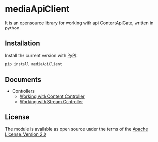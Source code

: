 # mediaApiClient
It is an opensource library for working with api ContentApiGate, written in python.

## Installation

Install the current version with [PyPI](https://pypi.org/):

```bash
pip install mediaApiClient
```

## Documents

* Controllers
  * [Working with Content Controller](docs/controllers/content.md)
  * [Working with Stream Controller](docs/controllers/stream.md)

## License

The module is available as open source under the terms of the [Apache License, Version 2.0](https://opensource.org/licenses/Apache-2.0)